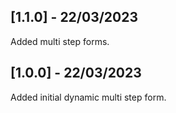 ## [1.1.0] - 22/03/2023

Added multi step forms.

## [1.0.0] - 22/03/2023

Added initial dynamic multi step form.

